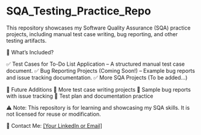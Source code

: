 # SQA_Testing_Practice_Repo
This repository showcases my Software Quality Assurance (SQA) practice projects, including manual test case writing, bug reporting, and other testing artifacts.

📌 What’s Included?

✅ Test Cases for To-Do List Application – A structured manual test case document.
✅ Bug Reporting Projects (Coming Soon!) – Example bug reports and issue tracking documentation.
✅ More SQA Projects (To be added...)

🚀 Future Additions
🔹 More test case writing projects
🔹 Sample bug reports with issue tracking
🔹 Test plan and documentation practice

⚠️ Note: This repository is for learning and showcasing my SQA skills. It is not licensed for reuse or modification.

📩 Contact Me: [[Your LinkedIn or Email]](https://www.linkedin.com/in/mdrafsanmahmud/)
